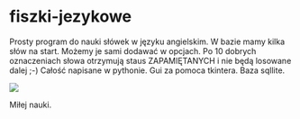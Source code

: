 # fiszki-jezykowe
Prosty program do nauki słówek w języku angielskim.
W bazie mamy kilka słów na start. 
Możemy je sami dodawać w opcjach.
Po 10 dobrych oznaczeniach słowa otrzymują staus ZAPAMIĘTANYCH i nie będą losowane dalej ;-)
Całość napisane w pythonie. Gui za pomoca tkintera. Baza sqllite.

<img src="https://planestudio.pl/wp-content/uploads/2022/02/fiszki.jpg">


Miłej nauki.

